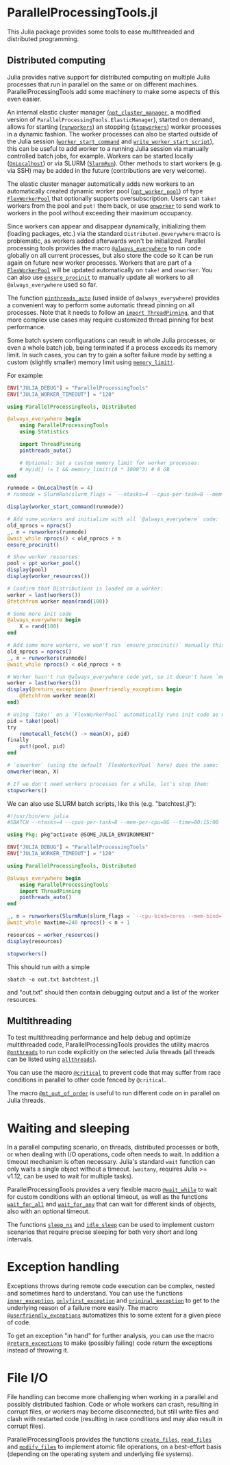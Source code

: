 # ParallelProcessingTools.jl

This Julia package provides some tools to ease multithreaded and distributed programming.


## Distributed computing

Julia provides native support for distributed computing on multiple Julia processes that run in parallel on the same or on different machines. ParallelProcessingTools add some machinery to make some aspects of this even easier.

An internal elastic cluster manager ([`ppt_cluster_manager`](@ref), a modified version of `ParallelProcessingTools.ElasticManager`), started on demand, allows for starting ([`runworkers`](@ref)) an stopping ([`stopworkers`](@ref)) worker processes in a dynamic fashion. The worker processes can also be started outside of the Julia session ([`worker_start_command`](@ref) and [`write_worker_start_script`](@ref)), this can be useful to add worker to a running Julia session via manually controlled batch jobs, for example. Workers can be started locally ([`OnLocalhost`](@ref)) or via SLURM ([`SlurmRun`](@ref)). Other methods to start workers (e.g. via SSH) may be added in the future (contributions are very welcome).

The elastic cluster manager automatically adds new workers to an automatically created dynamic worker pool ([`ppt_worker_pool`](@ref)) of type [`FlexWorkerPool`](@ref) that optionally supports oversubscription. Users can `take!` workers from the pool and `put!` them back, or use [`onworker`](@ref) to send work to workers in the pool without exceeding their maximum occupancy.

Since workers can appear and disappear dynamically, initializing them (loading packages, etc.) via the standard `Distributed.@everywhere` macro is problematic, as workers added afterwards won't be initialized. Parallel processing tools provides the macro [`@always_everywhere`](@ref) to run code globally on all current processes, but also store the code so it can be run again on future new worker processes. Workers that are part of a [`FlexWorkerPool`](@ref) will be updated automatically on `take!` and `onworker`. You can also use [`ensure_procinit`](@ref) to manually update all workers
to all `@always_everywhere` used so far.

The function [`pinthreads_auto`](@ref)  (used inside of `@always_everywhere`) provides a convenient way to perform some automatic thread pinning on all processes. Note that it needs to follow an [`import ThreadPinning`](https://github.com/carstenbauer/ThreadPinning.jl/), and that more complex use cases may require customized thread pinning for best performance.

Some batch system configurations can result in whole Julia processes, or even a whole batch job, being terminated if a process exceeds its memory limit. In such cases, you can try to gain a softer failure mode by setting a custom (slightly smaller) memory limit using [`memory_limit!`](@ref).

For example:

```julia
ENV["JULIA_DEBUG"] = "ParallelProcessingTools"
ENV["JULIA_WORKER_TIMEOUT"] = "120"

using ParallelProcessingTools, Distributed

@always_everywhere begin
    using ParallelProcessingTools
    using Statistics

    import ThreadPinning
    pinthreads_auto()

    # Optional: Set a custom memory limit for worker processes:
    # myid() != 1 && memory_limit!(8 * 1000^3) # 8 GB
end

runmode = OnLocalhost(n = 4)
# runmode = SlurmRun(slurm_flags = `--ntasks=4 --cpus-per-task=8 --mem-per-cpu=8G`)

display(worker_start_command(runmode))

# Add some workers and initialize with all `@always_everywhere` code:
old_nprocs = nprocs()
_, n = runworkers(runmode)
@wait_while nprocs() < old_nprocs + n
ensure_procinit()

# Show worker resources:
pool = ppt_worker_pool()
display(pool)
display(worker_resources())

# Confirm that Distributions is loaded on a worker:
worker = last(workers())
@fetchfrom worker mean(rand(100))

# Some more init code
@always_everywhere begin
    X = rand(100)
end

# Add some more workers, we won't run `ensure_procinit()` manually this time:
old_nprocs = nprocs()
_, n = runworkers(runmode)
@wait_while nprocs() < old_nprocs + n

# Worker hasn't run @always_everywhere code yet, so it doesn't have `mean`:
worker = last(workers())
display(@return_exceptions @userfriendly_exceptions begin
    @fetchfrom worker mean(X)
end)

# Using `take!` on a `FlexWorkerPool` automatically runs init code as necessary:
pid = take!(pool)
try
    remotecall_fetch(() -> mean(X), pid)
finally
    put!(pool, pid)
end

# `onworker` (using the default `FlexWorkerPool` here) does the same:
onworker(mean, X)

# If we don't need workers processes for a while, let's stop them:
stopworkers()
```

We can also use SLURM batch scripts, like this (e.g. "batchtest.jl"):

```julia
#!/usr/bin/env julia
#SBATCH --ntasks=4 --cpus-per-task=8 --mem-per-cpu=8G --time=00:15:00

using Pkg; pkg"activate @SOME_JULIA_ENVIRONMENT"

ENV["JULIA_DEBUG"] = "ParallelProcessingTools"
ENV["JULIA_WORKER_TIMEOUT"] = "120"

using ParallelProcessingTools, Distributed

@always_everywhere begin
    using ParallelProcessingTools
    import ThreadPinning
    pinthreads_auto()
end

_, n = runworkers(SlurmRun(slurm_flags = `--cpu-bind=cores --mem-bind=local`))
@wait_while maxtime=240 nprocs() < n + 1

resources = worker_resources()
display(resources)

stopworkers()
```

This should run with a simple

```shell
sbatch -o out.txt batchtest.jl
```

and "out.txt" should then contain debugging output and a list of the worker
resources.


## Multithreading

To test multithreading performance and help debug and optimize multithreaded
code, ParallelProcessingTools provides the utility macros [`@onthreads`](@ref)
to run code explicitly on the selected Julia threads (all threads can be
listed using [`allthreads`](@ref)).

You can use the macro [`@critical`](@ref) to prevent code that may suffer from race conditions in parallel to other code fenced by `@critical`.

The macro [`@mt_out_of_order`](@ref) is useful to run different code on in parallel on Julia threads.


# Waiting and sleeping

In a parallel computing scenario, on threads, distributed processes or both, or when dealing with I/O operations, code often needs to wait. In addition a timeout mechanism is often necessary. Julia's standard `wait` function can only waits a single object without a timeout. (`waitany`, requires Julia >= v1.12, can be used to wait for multiple tasks).

ParallelProcessingTools provides a very flexible macro [`@wait_while`](@ref) to wait for custom conditions with an optional timeout, as well as the functions [`wait_for_all`](@ref) and [`wait_for_any`](@ref) that can wait for different kinds of objects, also with an optional timeout.

The functions [`sleep_ns`](@ref) and [`idle_sleep`](@ref) can be used to implement custom scenarios that require precise sleeping for both very short and long intervals.


# Exception handling

Exceptions throws during remote code execution can be complex, nested and sometimes hard to understand. You can use the functions [`inner_exception`](@ref), [`onlyfirst_exception`](@ref) and [`original_exception`](@ref) to get to the underlying reason of a failure more easily. The macro [`@userfriendly_exceptions`](@ref) automatizes this to some extent for a given piece of code.

To get an exception "in hand" for further analysis, you can use the macro [`@return_exceptions`](@ref) to make (possibly failing) code return the exceptions instead of throwing it.


# File I/O

File handling can become more challenging when working in a parallel and possibly distributed fashion. Code or whole workers can crash, resulting in corrupt files, or workers may become disconnected, but still write files and clash with restarted code (resulting in race conditions and may also result in corrupt files).

ParallelProcessingTools provides the functions [`create_files`](@ref), [`read_files`](@ref) and [`modify_files`](@ref) to implement atomic file operations, on a best-effort basis (depending on the operating system and underlying file systems).
